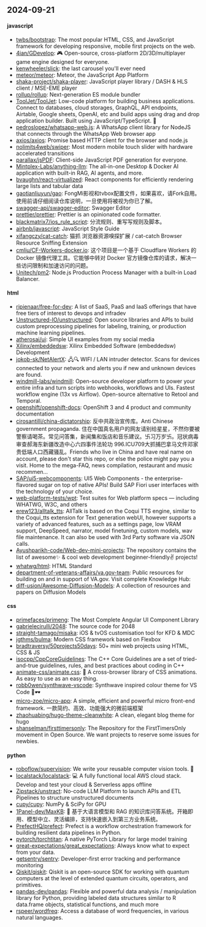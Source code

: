 ## 2024-09-21

#### javascript
* [twbs/bootstrap](https://github.com/twbs/bootstrap): The most popular HTML, CSS, and JavaScript framework for developing responsive, mobile first projects on the web.
* [4ian/GDevelop](https://github.com/4ian/GDevelop): 🎮 Open-source, cross-platform 2D/3D/multiplayer game engine designed for everyone.
* [kenwheeler/slick](https://github.com/kenwheeler/slick): the last carousel you'll ever need
* [meteor/meteor](https://github.com/meteor/meteor): Meteor, the JavaScript App Platform
* [shaka-project/shaka-player](https://github.com/shaka-project/shaka-player): JavaScript player library / DASH & HLS client / MSE-EME player
* [rollup/rollup](https://github.com/rollup/rollup): Next-generation ES module bundler
* [ToolJet/ToolJet](https://github.com/ToolJet/ToolJet): Low-code platform for building business applications. Connect to databases, cloud storages, GraphQL, API endpoints, Airtable, Google sheets, OpenAI, etc and build apps using drag and drop application builder. Built using JavaScript/TypeScript. 🚀
* [pedroslopez/whatsapp-web.js](https://github.com/pedroslopez/whatsapp-web.js): A WhatsApp client library for NodeJS that connects through the WhatsApp Web browser app
* [axios/axios](https://github.com/axios/axios): Promise based HTTP client for the browser and node.js
* [nolimits4web/swiper](https://github.com/nolimits4web/swiper): Most modern mobile touch slider with hardware accelerated transitions
* [parallax/jsPDF](https://github.com/parallax/jsPDF): Client-side JavaScript PDF generation for everyone.
* [Mintplex-Labs/anything-llm](https://github.com/Mintplex-Labs/anything-llm): The all-in-one Desktop & Docker AI application with built-in RAG, AI agents, and more.
* [bvaughn/react-virtualized](https://github.com/bvaughn/react-virtualized): React components for efficiently rendering large lists and tabular data
* [gaotianliuyun/gao](https://github.com/gaotianliuyun/gao): FongMi影视和tvbox配置文件，如果喜欢，请Fork自用。使用前请仔细阅读仓库说明，一旦使用将被视为你已了解。
* [swagger-api/swagger-editor](https://github.com/swagger-api/swagger-editor): Swagger Editor
* [prettier/prettier](https://github.com/prettier/prettier): Prettier is an opinionated code formatter.
* [blackmatrix7/ios_rule_script](https://github.com/blackmatrix7/ios_rule_script): 分流规则、重写写规则及脚本。
* [airbnb/javascript](https://github.com/airbnb/javascript): JavaScript Style Guide
* [xifangczy/cat-catch](https://github.com/xifangczy/cat-catch): 猫抓 浏览器资源嗅探扩展 / cat-catch Browser Resource Sniffing Extension
* [cmliu/CF-Workers-docker.io](https://github.com/cmliu/CF-Workers-docker.io): 这个项目是一个基于 Cloudflare Workers 的 Docker 镜像代理工具。它能够中转对 Docker 官方镜像仓库的请求，解决一些访问限制和加速访问的问题。
* [Unitech/pm2](https://github.com/Unitech/pm2): Node.js Production Process Manager with a built-in Load Balancer.

#### html
* [ripienaar/free-for-dev](https://github.com/ripienaar/free-for-dev): A list of SaaS, PaaS and IaaS offerings that have free tiers of interest to devops and infradev
* [Unstructured-IO/unstructured](https://github.com/Unstructured-IO/unstructured): Open source libraries and APIs to build custom preprocessing pipelines for labeling, training, or production machine learning pipelines.
* [atherosai/ui](https://github.com/atherosai/ui): Simple UI examples from my social media
* [Xilinx/embeddedsw](https://github.com/Xilinx/embeddedsw): Xilinx Embedded Software (embeddedsw) Development
* [jokob-sk/NetAlertX](https://github.com/jokob-sk/NetAlertX): 🖧🔍 WIFI / LAN intruder detector. Scans for devices connected to your network and alerts you if new and unknown devices are found.
* [windmill-labs/windmill](https://github.com/windmill-labs/windmill): Open-source developer platform to power your entire infra and turn scripts into webhooks, workflows and UIs. Fastest workflow engine (13x vs Airflow). Open-source alternative to Retool and Temporal.
* [openshift/openshift-docs](https://github.com/openshift/openshift-docs): OpenShift 3 and 4 product and community documentation
* [cirosantilli/china-dictatorship](https://github.com/cirosantilli/china-dictatorship): 反中共政治宣传库。Anti Chinese government propaganda. 住在中国真名用户的网友请别给星星，不然你要被警察请喝茶。常见问答集，新闻集和饭店和音乐建议。卐习万岁卐。冠状病毒审查郝海东新疆改造中心六四事件法轮功 996.ICU709大抓捕巴拿马文件邓家贵低端人口西藏骚乱。Friends who live in China and have real name on account, please don't star this repo, or else the police might pay you a visit. Home to the mega-FAQ, news compilation, restaurant and music recommen…
* [SAP/ui5-webcomponents](https://github.com/SAP/ui5-webcomponents): UI5 Web Components - the enterprise-flavored sugar on top of native APIs! Build SAP Fiori user interfaces with the technology of your choice.
* [web-platform-tests/wpt](https://github.com/web-platform-tests/wpt): Test suites for Web platform specs — including WHATWG, W3C, and others
* [erew123/alltalk_tts](https://github.com/erew123/alltalk_tts): AllTalk is based on the Coqui TTS engine, similar to the Coqui_tts extension for Text generation webUI, however supports a variety of advanced features, such as a settings page, low VRAM support, DeepSpeed, narrator, model finetuning, custom models, wav file maintenance. It can also be used with 3rd Party software via JSON calls.
* [Ayushparikh-code/Web-dev-mini-projects](https://github.com/Ayushparikh-code/Web-dev-mini-projects): The repository contains the list of awesome✨ & cool web development beginner-friendly✌️ projects!
* [whatwg/html](https://github.com/whatwg/html): HTML Standard
* [department-of-veterans-affairs/va.gov-team](https://github.com/department-of-veterans-affairs/va.gov-team): Public resources for building on and in support of VA.gov. Visit complete Knowledge Hub:
* [diff-usion/Awesome-Diffusion-Models](https://github.com/diff-usion/Awesome-Diffusion-Models): A collection of resources and papers on Diffusion Models

#### css
* [primefaces/primeng](https://github.com/primefaces/primeng): The Most Complete Angular UI Component Library
* [gabrielecirulli/2048](https://github.com/gabrielecirulli/2048): The source code for 2048
* [straight-tamago/misaka](https://github.com/straight-tamago/misaka): iOS & tvOS customisation tool for KFD & MDC
* [jgthms/bulma](https://github.com/jgthms/bulma): Modern CSS framework based on Flexbox
* [bradtraversy/50projects50days](https://github.com/bradtraversy/50projects50days): 50+ mini web projects using HTML, CSS & JS
* [isocpp/CppCoreGuidelines](https://github.com/isocpp/CppCoreGuidelines): The C++ Core Guidelines are a set of tried-and-true guidelines, rules, and best practices about coding in C++
* [animate-css/animate.css](https://github.com/animate-css/animate.css): 🍿 A cross-browser library of CSS animations. As easy to use as an easy thing.
* [robb0wen/synthwave-vscode](https://github.com/robb0wen/synthwave-vscode): Synthwave inspired colour theme for VS Code 🌅🕶
* [micro-zoe/micro-app](https://github.com/micro-zoe/micro-app): A simple, efficient and powerful micro front-end framework. 一款简约、高效、功能强大的微前端框架
* [zhaohuabing/hugo-theme-cleanwhite](https://github.com/zhaohuabing/hugo-theme-cleanwhite): A clean, elegant blog theme for hugo
* [shanselman/firsttimersonly](https://github.com/shanselman/firsttimersonly): The Repository for the FirstTimersOnly movement in Open Source. We want projects to reserve some issues for newbies.

#### python
* [roboflow/supervision](https://github.com/roboflow/supervision): We write your reusable computer vision tools. 💜
* [localstack/localstack](https://github.com/localstack/localstack): 💻 A fully functional local AWS cloud stack. Develop and test your cloud & Serverless apps offline
* [Zipstack/unstract](https://github.com/Zipstack/unstract): No-code LLM Platform to launch APIs and ETL Pipelines to structure unstructured documents
* [cupy/cupy](https://github.com/cupy/cupy): NumPy & SciPy for GPU
* [1Panel-dev/MaxKB](https://github.com/1Panel-dev/MaxKB): 🚀 基于大语言模型和 RAG 的知识库问答系统。开箱即用、模型中立、灵活编排，支持快速嵌入到第三方业务系统。
* [PrefectHQ/prefect](https://github.com/PrefectHQ/prefect): Prefect is a workflow orchestration framework for building resilient data pipelines in Python.
* [pytorch/torchtitan](https://github.com/pytorch/torchtitan): A native PyTorch Library for large model training
* [great-expectations/great_expectations](https://github.com/great-expectations/great_expectations): Always know what to expect from your data.
* [getsentry/sentry](https://github.com/getsentry/sentry): Developer-first error tracking and performance monitoring
* [Qiskit/qiskit](https://github.com/Qiskit/qiskit): Qiskit is an open-source SDK for working with quantum computers at the level of extended quantum circuits, operators, and primitives.
* [pandas-dev/pandas](https://github.com/pandas-dev/pandas): Flexible and powerful data analysis / manipulation library for Python, providing labeled data structures similar to R data.frame objects, statistical functions, and much more
* [rspeer/wordfreq](https://github.com/rspeer/wordfreq): Access a database of word frequencies, in various natural languages.
